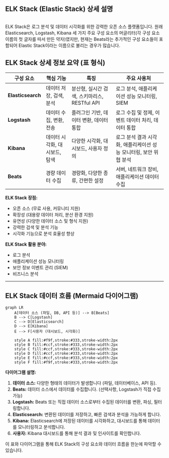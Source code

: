 ## ELK Stack (Elastic Stack) 상세 설명

```
```
ELK Stack은 로그 분석 및 데이터 시각화를 위한 강력한 오픈 소스 플랫폼입니다. 원래 Elasticsearch, Logstash, Kibana 세 가지 주요 구성 요소의 머글리터(각 구성 요소 이름의 첫 글자를 따서 만든 약자)였지만, 현재는 Beats라는 추가적인 구성 요소들이 포함되어 Elastic Stack이라는 이름으로 불리는 경우가 많습니다.

## ELK Stack 상세 정보 요약 (표 형식)

| **구성 요소**         | **핵심 기능**         | **특징**                          | **주요 사용처**                             |
| ----------------- | ----------------- | ------------------------------- | -------------------------------------- |
| **Elasticsearch** | 데이터 저장, 검색, 분석    | 분산형, 실시간 검색, 스키마리스, RESTful API | 로그 분석, 애플리케이션 성능 모니터링, SIEM            |
| **Logstash**      | 데이터 수집, 변환, 전송    | 플러그인 기반, 데이터 변환, 데이터 통합         | 로그 수집 및 정제, 이벤트 데이터 처리, 데이터 통합         |
| **Kibana**        | 데이터 시각화, 대시보드, 탐색 | 다양한 시각화, 대시보드, 사용자 정의           | 로그 분석 결과 시각화, 애플리케이션 성능 모니터링, 보안 위협 분석 |
| **Beats**         | 경량 데이터 수집         | 경량화, 다양한 종류, 간편한 설정             | 서버, 네트워크 장비, 애플리케이션 데이터 수집             |

**ELK Stack 장점:**

*   오픈 소스 (무료 사용, 커뮤니티 지원)
*   확장성 (대용량 데이터 처리, 분산 환경 지원)
*   유연성 (다양한 데이터 소스 및 형식 지원)
*   강력한 검색 및 분석 기능
*   시각화 기능으로 분석 효율성 향상

**ELK Stack 활용 분야:**

*   로그 분석
*   애플리케이션 성능 모니터링
*   보안 정보 이벤트 관리 (SIEM)
*   비즈니스 분석

---

## ELK Stack 데이터 흐름 (Mermaid 다이어그램)

```mermaid
graph LR
    A[데이터 소스 (파일, DB, API 등)] --> B[Beats]
    B --> C[Logstash]
    C --> D[Elasticsearch]
    D --> E[Kibana]
    E --> F[사용자 (대시보드, 시각화)]

    style A fill:#f9f,stroke:#333,stroke-width:2px
    style B fill:#ccf,stroke:#333,stroke-width:2px
    style C fill:#ccf,stroke:#333,stroke-width:2px
    style D fill:#ccf,stroke:#333,stroke-width:2px
    style E fill:#ccf,stroke:#333,stroke-width:2px
    style F fill:#f9f,stroke:#333,stroke-width:2px

```

**다이어그램 설명:**

1.  **데이터 소스:** 다양한 형태의 데이터가 발생합니다 (파일, 데이터베이스, API 등).
2.  **Beats:** 데이터 소스에서 데이터를 수집합니다. (선택사항, Logstash가 직접 수집 가능)
3.  **Logstash:** Beats 또는 직접 데이터 소스로부터 수집된 데이터를 변환, 파싱, 필터링합니다.
4.  **Elasticsearch:** 변환된 데이터를 저장하고, 빠른 검색과 분석을 가능하게 합니다.
5.  **Kibana:** Elasticsearch에 저장된 데이터를 시각화하고, 대시보드를 통해 데이터를 모니터링하고 분석합니다.
6.  **사용자:** Kibana 대시보드를 통해 분석 결과 및 인사이트를 확인합니다.

이 표와 다이어그램을 통해 ELK Stack의 구성 요소와 데이터 흐름을 한눈에 파악할 수 있습니다.